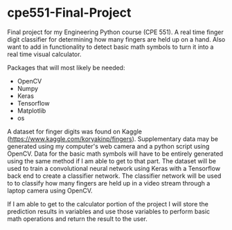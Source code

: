 # cpe551-Final-Project
Final project for my Engineering Python course (CPE 551). A real time finger digit
classifier for determining how many fingers are held up on a hand. Also want to add in functionality to detect basic math symbols to turn it into a real time visual calculator.


Packages that will most likely be needed:
<ul>
	<li>OpenCV</li>
	<li>Numpy</li>
	<li>Keras</li>
	<li>Tensorflow</li>
	<li>Matplotlib</li>
	<li>os</li>
</ul

A dataset for finger digits was found on Kaggle (https://www.kaggle.com/koryakinp/fingers). Supplementary data may be generated using my computer's web camera and a python script using OpenCV. Data for the basic math symbols will have to be entirely generated using the same method if I am able to get to that part. The dataset will be used to train a convolutional neural network using Keras with a Tensorflow back end to create a classifier network. The classifier network will be used to to classify how many fingers are held up in a video stream through a laptop camera using OpenCV.

If I am able to get to the calculator portion of the project I will store the prediction results in variables and use those variables to perform basic math operations and return the result to the user.
